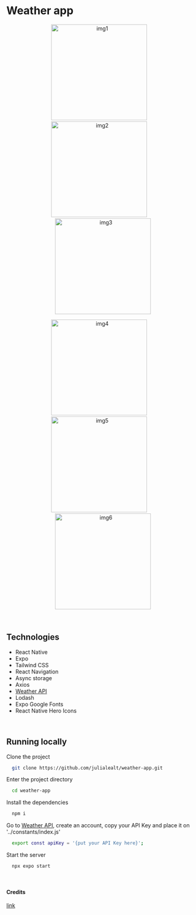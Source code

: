 
# Weather app

<p align="center">
  <img src="https://github.com/julialealt/weather-app/assets/84246834/34913dcc-78cc-4dd4-83aa-b7cd52b54a77" alt="img1" width="250"/>
  &nbsp;&nbsp;&nbsp;&nbsp;
  <img src="https://github.com/julialealt/weather-app/assets/84246834/0e8207f0-509a-4123-b3ba-9ee91d78def1" alt="img2" width="250"/>
  &nbsp;&nbsp;&nbsp;&nbsp;
  <img src="https://github.com/julialealt/weather-app/assets/84246834/fd878236-024b-45b7-b6d0-6ae31729f203" alt="img3" width="250"/>
</p>

<p align="center">
  <img src="https://github.com/julialealt/weather-app/assets/84246834/e66218ff-7831-4d4f-aa70-4efa840c5ae5" alt="img4" width="250"/>
  &nbsp;&nbsp;&nbsp;&nbsp;
  <img src="https://github.com/julialealt/weather-app/assets/84246834/86a0670e-3bff-4296-b6b7-69b62031a80d" alt="img5" width="250"/>
  &nbsp;&nbsp;&nbsp;&nbsp;
  <img src="https://github.com/julialealt/weather-app/assets/84246834/d4fdcedd-a52b-454d-b606-9a59359c4dd6" alt="img6" width="250"/>
</p>

<br/>

## Technologies

- React Native
- Expo
- Tailwind CSS
- React Navigation
- Async storage
- Axios
- [Weather API](https://www.weatherapi.com/) 
- Lodash
- Expo Google Fonts
- React Native Hero Icons

<br/>

## Running locally

Clone the project

```bash
  git clone https://github.com/julialealt/weather-app.git
```

Enter the project directory

```bash
  cd weather-app
```

Install the dependencies

```bash
  npm i
```

Go to [Weather API](https://www.weatherapi.com/), create an account, copy your API Key and place it on '../constants/index.js'

```bash
  export const apiKey = '{put your API Key here}';
```

Start the server

```bash
  npx expo start
```

<br/>

#### Credits

[link](https://youtu.be/953vyZMO4cM?si=n21GPGOaJn82WVjc)
